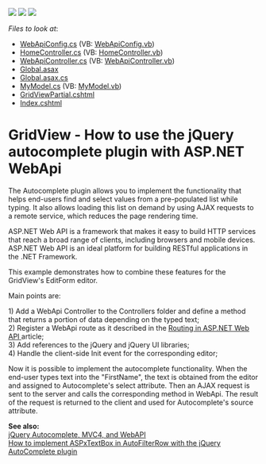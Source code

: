 <!-- default badges list -->
![](https://img.shields.io/endpoint?url=https://codecentral.devexpress.com/api/v1/VersionRange/128550940/13.2.6%2B)
[![](https://img.shields.io/badge/Open_in_DevExpress_Support_Center-FF7200?style=flat-square&logo=DevExpress&logoColor=white)](https://supportcenter.devexpress.com/ticket/details/E5022)
[![](https://img.shields.io/badge/📖_How_to_use_DevExpress_Examples-e9f6fc?style=flat-square)](https://docs.devexpress.com/GeneralInformation/403183)
<!-- default badges end -->
<!-- default file list -->
*Files to look at*:

* [WebApiConfig.cs](./CS/WebSite/App_Start/WebApiConfig.cs) (VB: [WebApiConfig.vb](./VB/WebSite/App_Start/WebApiConfig.vb))
* [HomeController.cs](./CS/WebSite/Controllers/HomeController.cs) (VB: [HomeController.vb](./VB/WebSite/Controllers/HomeController.vb))
* [WebApiController.cs](./CS/WebSite/Controllers/WebApiController.cs) (VB: [WebApiController.vb](./VB/WebSite/Controllers/WebApiController.vb))
* [Global.asax](./CS/WebSite/Global.asax)
* [Global.asax.cs](./CS/WebSite/Global.asax.cs)
* [MyModel.cs](./CS/WebSite/Models/MyModel.cs) (VB: [MyModel.vb](./VB/WebSite/Models/MyModel.vb))
* [GridViewPartial.cshtml](./CS/WebSite/Views/Home/GridViewPartial.cshtml)
* [Index.cshtml](./CS/WebSite/Views/Home/Index.cshtml)
<!-- default file list end -->
# GridView - How to use the jQuery autocomplete plugin with ASP.NET WebApi


<p>The Autocomplete plugin allows you to implement the functionality that helps end-users find and select values from a pre-populated list while typing. It also allows loading this list on demand by using AJAX requests to a remote service, which reduces the page rendering time.</p><p>ASP.NET Web API is a framework that makes it easy to build HTTP services that reach a broad range of clients, including browsers and mobile devices. ASP.NET Web API is an ideal platform for building RESTful applications in the .NET Framework.</p><p>This example demonstrates how to combine these features for the GridView's EditForm editor.</p><p>Main points are:</p><p>1) Add a WebApi Controller to the Controllers folder and define a method that returns a portion of data depending on the typed text;<br />
2) Register a WebApi route as it described in the <a href="http://www.asp.net/web-api/overview/web-api-routing-and-actions/routing-in-aspnet-web-api"><u>Routing in ASP.NET Web API</u></a><u> </u>article;<br />
3) Add references to the jQuery and jQuery UI libraries;<br />
4) Handle the client-side Init event for the corresponding editor;</p><p>Now it is possible to implement the autocomplete functionality. When the end-user types text into the "FirstName", the text is obtained from the editor and assigned to Autocomplete's select attribute. Then an AJAX request is sent to the server and calls the corresponding method in WebApi. The result of the request is returned to the client and used for Autocomplete's source attribute.</p><p><strong>See also:<br />
</strong><a href="http://www.codeproject.com/Tips/639578/jQuery-Autocomplete-MVC4-and-WebAPI"><u>jQuery Autocomplete, MVC4, and WebAPI</u></a><strong><br />
</strong><a href="https://www.devexpress.com/Support/Center/p/E4788">How to implement ASPxTextBox in AutoFilterRow with  the jQuery AutoComplete plugin</a></p>

<br/>


